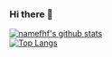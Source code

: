 ### Hi there 🤪
[![namefhf's github stats](https://github-readme-stats.vercel.app/api?username=namefhf&show_icons=true&theme=vue)](https://github.com/anuraghazra/github-readme-stats)<br>
[![Top Langs](https://github-readme-stats.vercel.app/api/top-langs/?username=namefhf&layout=compact)](https://github.com/anuraghazra/github-readme-stats)


